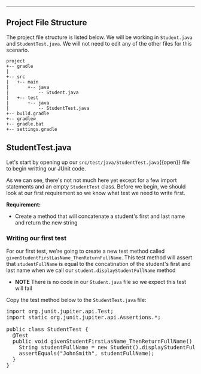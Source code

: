
---
## Project File Structure

The project file structure is listed below. We will be working in `Student.java` and `StudentTest.java`. We will not need to edit any of the other files for this scenario.

```
project
+-- gradle
|
+-- src
|   +-- main
|       +-- java
|           -- Student.java
|   +-- test
|       +-- java
|           -- StudentTest.java
+-- build.gradle
+-- gradlew
+-- gradle.bat
+-- settings.gradle
```

## StudentTest.java
Let's start by opening up our `src/test/java/StudentTest.java`{{open}} file to begin writting our JUnit code.

As we can see, there's not not much here yet except for a few import statements and an empty `StudentTest` class. Before we begin, we should look at our first requirement so we know what test we need to write first.

**Requirement:**
- Create a method that will concatenate a student's first and last name and return the new string

### Writing our first test

For our first test, we're going to create a new test method called `givenStudentFirstLasName_ThenReturnFullName`. This test method will assert that `studentFullName` is equal to the concatination of the student's first and last name when we call our `student.displayStudentFullName` method 

- **NOTE** There is no code in our `Student.java` file so we expect this test will fail

Copy the test method below to the `StudentTest.java` file:

<pre class="file" data-filename="src/test/java/StudentTest.java" data-target="replace">
import org.junit.jupiter.api.Test;
import static org.junit.jupiter.api.Assertions.*;

public class StudentTest {
  @Test
  public void givenStudentFirstLasName_ThenReturnFullName() {
    String studentFullName = new Student().displayStudentFullName("John", "Smith");
    assertEquals("JohnSmith", studentFullName);
  }
}
</pre>
